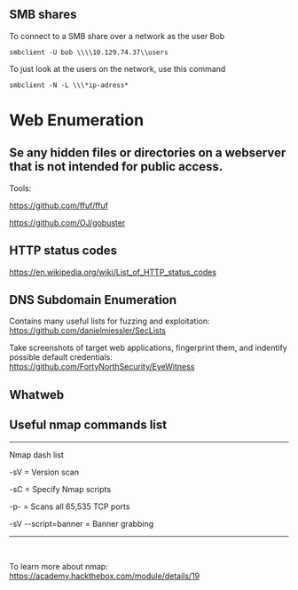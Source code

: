 ## SMB shares

To connect to a SMB share over a network as the user Bob
```
smbclient -U bob \\\\10.129.74.37\\users
```
To just look at the users on the network, use this command
```
smbclient -N -L \\\*ip-adress*
```

# Web Enumeration

## Se any hidden files or directories on a webserver that is not intended for public access. 

Tools: 

https://github.com/ffuf/ffuf

https://github.com/OJ/gobuster

## HTTP status codes

https://en.wikipedia.org/wiki/List_of_HTTP_status_codes

## DNS Subdomain Enumeration

Contains many useful lists for fuzzing and exploitation: https://github.com/danielmiessler/SecLists

Take screenshots of target web applications, fingerprint them, and indentify possible default credentials: https://github.com/FortyNorthSecurity/EyeWitness

## Whatweb





## Useful nmap commands list

---

Nmap dash list

-sV = Version scan

-sC = Specify Nmap scripts

-p- = Scans all 65,535 TCP ports

-sV --script=banner = Banner grabbing

---
<br>

To learn more about nmap: https://academy.hackthebox.com/module/details/19


